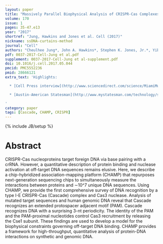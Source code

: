 ```yaml
---
layout: paper
title: "Massively Parallel Biophysical Analysis of CRISPR-Cas Complexes on Next Generation Sequencing Chips"
volume: 170
issue: 1
pages: 35-47.e13
year: "2017"
shortref: "Jung, Hawkins and Jones et al. Cell (2017)"
nickname: ssDNA-curtains-method
journal: "Cell"
authors: "Cheulhee Jung*, John A. Hawkins*, Stephen K. Jones, Jr.*, Yibei Xiao, James R. Rybarski, Kaylee E. Dillard, Jeffrey Hussmann, Fatema A. Saifuddin, Cagri A. Savran, Andrew D. Ellington, Ailong Ke, William H. Press, Ilya J. Finkelstein"
pdf: 0037-2017-Cell-Jung et al.pdf
supplement: 0037-2017-Cell-Jung et al-supplement.pdf
doi: 10.1016/j.cell.2017.05.044
pmcid: PMC5552236
pmid: 28666121
extra_text: 'Highlights:

  * [Cell Press interview](http://www.sciencedirect.com/science/MiamiMultiMediaURL/1-s2.0-S0092867417306372/1-s2.0-S0092867417306372-mmc4.mp3/272196/html/S0092867417306372/9d684ed2d826aeefefb7d9ab691efc9c/mmc4.mp3?_role=author-interview)

  * [Austin-American Statesman](http://www.mystatesman.com/technology/scientists-tinker-with-gene-mapping-device-make-dna-editing-safe/1HEc7zgmeMr6GnhakREaWJ/)

'
category: paper
tags: [Cascade, CHAMP, CRISPR]
---
```

{% include JB/setup %}

# Abstract

CRISPR-Cas nucleoproteins target foreign DNA via base pairing with a crRNA. However, a quantitative description of protein binding and nuclease activation at off-target DNA sequences remains elusive. Here, we describe a chip-hybridized association-mapping platform (CHAMP) that repurposes next-generation sequencing chips to simultaneously measure the interactions between proteins and ∼10^7 unique DNA sequences. Using CHAMP, we provide the first comprehensive survey of DNA recognition by a type I-E CRISPR-Cas (Cascade) complex and Cas3 nuclease. Analysis of mutated target sequences and human genomic DNA reveal that Cascade recognizes an extended protospacer adjacent motif (PAM). Cascade recognizes DNA with a surprising 3-nt periodicity. The identity of the PAM and the PAM-proximal nucleotides control Cas3 recruitment by releasing the Cse1 subunit. These findings are used to develop a model for the biophysical constraints governing off-target DNA binding. CHAMP provides a framework for high-throughput, quantitative analysis of protein-DNA interactions on synthetic and genomic DNA.
